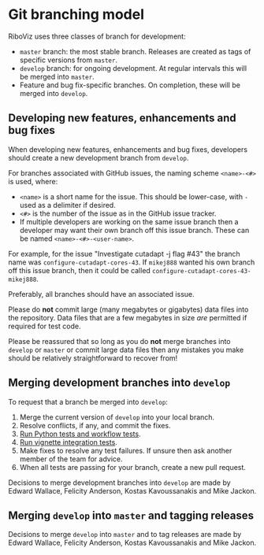 # Git branching model

RiboViz uses three classes of branch for development:

* `master` branch: the most stable branch. Releases are created as tags of specific versions from `master`.
* `develop` branch: for ongoing development. At regular intervals this will be merged into `master`.
* Feature and bug fix-specific branches. On completion, these will be merged into `develop`.

## Developing new features, enhancements and bug fixes

When developing new features, enhancements and bug fixes, developers should create a new development branch from `develop`.

For branches associated with GitHub issues, the naming scheme `<name>-<#>` is used, where:

* `<name>` is a short name for the issue. This should be lower-case, with `-` used as a delimiter if desired.
* `<#>` is the number of the issue as in the GitHub issue tracker.
* If multiple developers are working on the same issue branch then a developer may want their own branch off this issue branch. These can be named `<name>-<#>-<user-name>`.

For example, for the issue "Investigate cutadapt -j flag #43" the branch name was `configure-cutadapt-cores-43`. If `mikej888` wanted his own branch off this issue branch, then it could be called `configure-cutadapt-cores-43-mikej888`.

Preferably, all branches should have an associated issue.

Please do **not** commit large (many megabytes or gigabytes) data files into the repository. Data files that are a few megabytes in size *are* permitted if required for test code.

Please be reassured that so long as you do **not** merge branches into `develop` or `master` or commit large data files then any mistakes you make should be relatively straightforward to recover from!

## Merging development branches into `develop`

To request that a branch be merged into `develop`:

1. Merge the current version of `develop` into your local branch.
2. Resolve conflicts, if any, and commit the fixes.
3. [Run Python tests and workflow tests](./testing.md#run-python-tests-and-workflow-tests).
4. [Run vignette integration tests](./testing.md#run-vignette-integration-tests).
5. Make fixes to resolve any test failures. If unsure then ask another member of the team for advice.
6. When all tests are passing for your branch, create a new pull request.

Decisions to merge development branches into `develop` are made by Edward Wallace, Felicity Anderson, Kostas Kavoussanakis and Mike Jackon.

## Merging `develop` into `master` and tagging releases

Decisions to merge `develop` into `master` and to tag releases are made by Edward Wallace, Felicity Anderson, Kostas Kavoussanakis and Mike Jackon.
